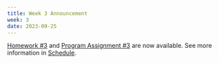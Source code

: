 ```yaml
---
title: Week 3 Announcement
week: 3
date: 2023-09-25
---
```


[Homework #3](https://basics.sjtu.edu.cn/~yangqizhe/pdf/algo2023w/homework/Algo-hw3.pdf) and [Program Assignment #3](https://leetcode.cn/problems/median-of-two-sorted-arrays/) are now available. See more information in [Schedule](../schedule).
